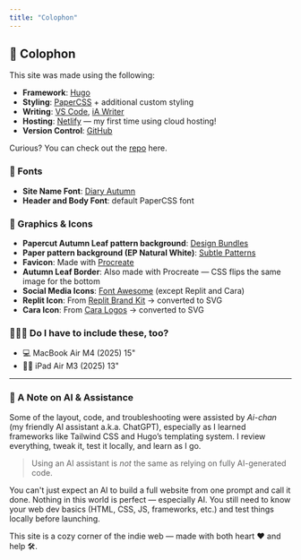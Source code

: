 ```yaml
---
title: "Colophon"
---
```


## 🍁 Colophon

This site was made using the following:

- **Framework**: [Hugo](https://gohugo.io/)
- **Styling**: [PaperCSS](https://getpapercss.com/) + additional custom styling
- **Writing**: [VS Code](https://code.visualstudio.com/), [iA Writer](https://ia.net/writer)
- **Hosting**: [Netlify](https://www.netlify.com/) — my first time using cloud hosting!
- **Version Control**: [GitHub](https://github.com)

Curious? You can check out the [repo](https://github.com/adriculous/adrianne.me) here.

### 🔡 Fonts

- **Site Name Font**: [Diary Autumn](https://fontbundles.net/yogaletter6/2129791-diary-autumn)
- **Header and Body Font**: default PaperCSS font

### 🎨 Graphics & Icons

- **Papercut Autumn Leaf pattern background**: [Design Bundles](https://designbundles.net)  
- **Paper pattern background (EP Natural White)**: [Subtle Patterns](https://www.toptal.com/designers/subtlepatterns/)
- **Favicon**: Made with [Procreate](https://procreate.com)
- **Autumn Leaf Border**: Also made with Procreate — CSS flips the same image for the bottom
- **Social Media Icons**: [Font Awesome](https://fontawesome.com) (except Replit and Cara)
- **Replit Icon**: From [Replit Brand Kit](https://replit.com/brandkit) → converted to SVG
- **Cara Icon**: From [Cara Logos](https://blog.cara.app/cara-logos) → converted to SVG

### 👩🏻‍💻 Do I have to include these, too?

- 💻 MacBook Air M4 (2025) 15"
- 🎨📱 iPad Air M3 (2025) 13"

---

### 🤖 A Note on AI & Assistance

Some of the layout, code, and troubleshooting were assisted by *Ai-chan* (my friendly AI assistant a.k.a. ChatGPT), especially as I learned frameworks like Tailwind CSS and Hugo’s templating system. I review everything, tweak it, test it locally, and learn as I go.

> Using an AI assistant is *not* the same as relying on fully AI-generated code.

You can't just expect an AI to build a full website from one prompt and call it done. Nothing in this world is perfect — especially AI. You still need to know your web dev basics (HTML, CSS, JS, frameworks, etc.) and test things locally before launching.

This site is a cozy corner of the indie web — made with both heart ❤️ and help 🛠️.